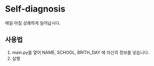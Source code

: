 # Self-diagnosis
매일 아침 상쾌하게 일어납시다.

## 사용법
1. main.py를 열어 NAME, SCHOOL, BRITH_DAY 에 자신의 정보를 넣습니다.
2. 실행
